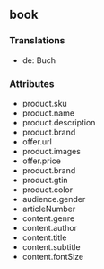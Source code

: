 ## book

### Translations
* de: Buch

### Attributes
* product.sku
* product.name
* product.description
* product.brand
* offer.url
* product.images
* offer.price
* product.brand
* product.gtin
* product.color
* audience.gender
* articleNumber
* content.genre
* content.author
* content.title
* content.subtitle
* content.fontSize